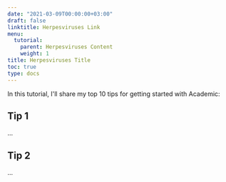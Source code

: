 ```yaml
---
date: "2021-03-09T00:00:00+03:00"
draft: false
linktitle: Herpesviruses Link
menu:
  tutorial:
    parent: Herpesviruses Content
    weight: 1
title: Herpesviruses Title
toc: true
type: docs
---
```


In this tutorial, I'll share my top 10 tips for getting started with Academic:

## Tip 1

...

## Tip 2

...
